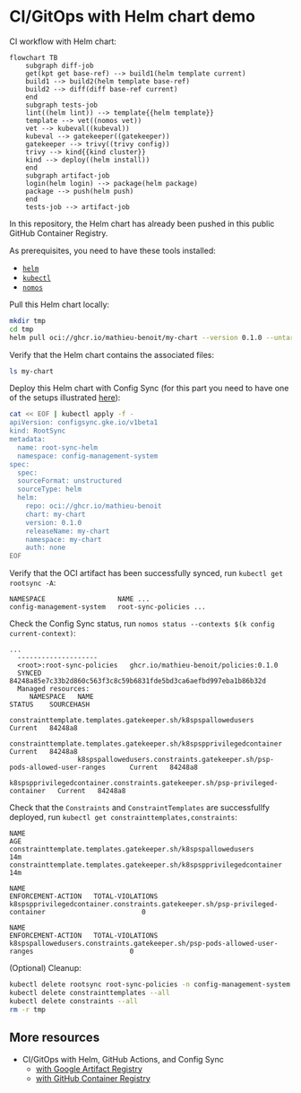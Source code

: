# CI/GitOps with Helm chart demo

CI workflow with Helm chart:
```mermaid
flowchart TB
    subgraph diff-job
    get(kpt get base-ref) --> build1(helm template current)
    build1 --> build2(helm template base-ref)
    build2 --> diff(diff base-ref current)
    end
    subgraph tests-job
    lint((helm lint)) --> template{{helm template}}
    template --> vet((nomos vet))
    vet --> kubeval((kubeval))
    kubeval --> gatekeeper((gatekeeper))
    gatekeeper --> trivy((trivy config))
    trivy --> kind{{kind cluster}}
    kind --> deploy((helm install))
    end
    subgraph artifact-job
    login(helm login) --> package(helm package)
    package --> push(helm push)
    end
    tests-job --> artifact-job
```

In this repository, the Helm chart has already been pushed in this public GitHub Container Registry.

As prerequisites, you need to have these tools installed:
- [`helm`]()
- [`kubectl`](https://kubernetes.io/docs/tasks/tools/#kubectl)
- [`nomos`]()

Pull this Helm chart locally:
```bash
mkdir tmp
cd tmp
helm pull oci://ghcr.io/mathieu-benoit/my-chart --version 0.1.0 --untar
```

Verify that the Helm chart contains the associated files:
```bash
ls my-chart
```

Deploy this Helm chart with Config Sync (for this part you need to have one of the setups illustrated [here](docs/k8s-cluster-setup.md)):
```bash
cat << EOF | kubectl apply -f -
apiVersion: configsync.gke.io/v1beta1
kind: RootSync
metadata:
  name: root-sync-helm
  namespace: config-management-system
spec:
  spec:
  sourceFormat: unstructured
  sourceType: helm
  helm:
    repo: oci://ghcr.io/mathieu-benoit
    chart: my-chart
    version: 0.1.0
    releaseName: my-chart
    namespace: my-chart
    auth: none
EOF
```

Verify that the OCI artifact has been successfully synced, run `kubectl get rootsync -A`:
```
NAMESPACE                  NAME ...
config-management-system   root-sync-policies ...
```
Check the Config Sync status, run `nomos status --contexts $(k config current-context)`:
```
...
  --------------------
  <root>:root-sync-policies   ghcr.io/mathieu-benoit/policies:0.1.0                              
  SYNCED                      84248a85e7c33b2d860c563f3c8c59b6831fde5bd3ca6aefbd997eba1b86b32d   
  Managed resources:
     NAMESPACE   NAME                                                                           STATUS    SOURCEHASH
                 constrainttemplate.templates.gatekeeper.sh/k8spspallowedusers                  Current   84248a8
                 constrainttemplate.templates.gatekeeper.sh/k8spspprivilegedcontainer           Current   84248a8
                 k8spspallowedusers.constraints.gatekeeper.sh/psp-pods-allowed-user-ranges      Current   84248a8
                 k8spspprivilegedcontainer.constraints.gatekeeper.sh/psp-privileged-container   Current   84248a8
```
Check that the `Constraints` and `ConstraintTemplates` are successfullfy deployed, run `kubectl get constrainttemplates,constraints`:
```
NAME                                                                   AGE
constrainttemplate.templates.gatekeeper.sh/k8spspallowedusers          14m
constrainttemplate.templates.gatekeeper.sh/k8spspprivilegedcontainer   14m

NAME                                                                           ENFORCEMENT-ACTION   TOTAL-VIOLATIONS
k8spspprivilegedcontainer.constraints.gatekeeper.sh/psp-privileged-container                        0

NAME                                                                        ENFORCEMENT-ACTION   TOTAL-VIOLATIONS
k8spspallowedusers.constraints.gatekeeper.sh/psp-pods-allowed-user-ranges                        0
```

(Optional) Cleanup:
```bash
kubectl delete rootsync root-sync-policies -n config-management-system
kubectl delete constrainttemplates --all
kubectl delete constraints --all
rm -r tmp
```

## More resources

- CI/GitOps with Helm, GitHub Actions, and Config Sync
  - [with Google Artifact Registry](https://medium.com/google-cloud/b48604191fda)
  - [with GitHub Container Registry](https://medium.com/google-cloud/836913e74e79)